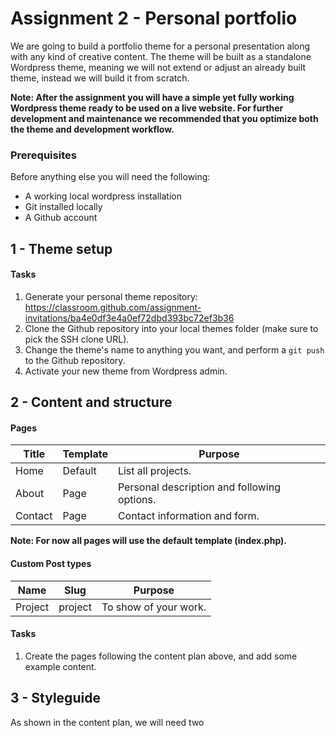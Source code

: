 # Assignment 2 - Personal portfolio

We are going to build a portfolio theme for a personal presentation along with any kind of creative content. The theme will be built as a standalone Wordpress theme, meaning we will not extend or adjust an already built theme, instead we will build it from scratch.

**Note: After the assignment you will have a simple yet fully working Wordpress theme ready to be used on a live website. For further development and maintenance we recommended that you optimize both the theme and development workflow.**

### Prerequisites
Before anything else you will need the following:

* A working local wordpress installation
* Git installed locally
* A Github account

## 1 - Theme setup

#### Tasks
1. Generate your personal theme repository:
https://classroom.github.com/assignment-invitations/ba4e0df3e4a0ef72dbd393bc72ef3b36 
2. Clone the Github repository into your local themes folder (make sure to pick the SSH clone URL).
3. Change the theme's name to anything you want, and perform a `git push` to the Github repository.
4. Activate your new theme from Wordpress admin.


## 2 - Content and structure

#### Pages
| Title  | Template  | Purpose  |
|---|---|---|
| Home  | Default  | List all projects.  |
| About  | Page  | Personal description and following options.  |
| Contact  | Page  | Contact information and form.  |

**Note: For now all pages will use the default template (index.php).**

#### Custom Post types
| Name  | Slug |Purpose |
|---|---|---|
| Project  | project | To show of your work. |

#### Tasks
1. Create the pages following the content plan above, and add some example content.


## 3 - Styleguide
As shown in the content plan, we will need two 
